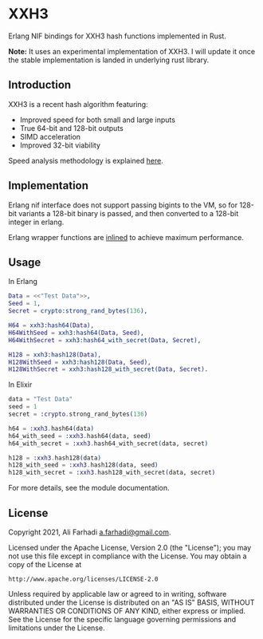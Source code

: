 # XXH3

Erlang NIF bindings for XXH3 hash functions implemented in Rust.

**Note:** It uses an experimental implementation of XXH3. I will update
it once the stable implementation is landed in underlying rust library.

## Introduction

XXH3 is a recent hash algorithm featuring:
  - Improved speed for both small and large inputs
  - True 64-bit and 128-bit outputs
  - SIMD acceleration
  - Improved 32-bit viability

Speed analysis methodology is explained [here](https://fastcompression.blogspot.com/2019/03/presenting-xxh3.html).

## Implementation

Erlang nif interface does not support passing bigints to the VM, so for 128-bit variants
a 128-bit binary is passed, and then converted to a 128-bit integer in erlang.

Erlang wrapper functions are [inlined](https://erlang.org/doc/man/compile.html#inlining) to
achieve maximum performance.

## Usage

In Erlang

```erlang
Data = <<"Test Data">>,
Seed = 1,
Secret = crypto:strong_rand_bytes(136),

H64 = xxh3:hash64(Data),
H64WithSeed = xxh3:hash64(Data, Seed),
H64WithSecret = xxh3:hash64_with_secret(Data, Secret),

H128 = xxh3:hash128(Data),
H128WithSeed = xxh3:hash128(Data, Seed),
H128WithSecret = xxh3:hash128_with_secret(Data, Secret).
```

In Elixir

```elixir
data = "Test Data"
seed = 1
secret = :crypto.strong_rand_bytes(136)

h64 = :xxh3.hash64(data)
h64_with_seed = :xxh3.hash64(data, seed)
h64_with_secret = :xxh3.hash64_with_secret(data, secret)

h128 = :xxh3.hash128(data)
h128_with_seed = :xxh3.hash128(data, seed)
h128_with_secret = :xxh3.hash128_with_secret(data, secret)
```

For more details, see the module documentation.

## License

Copyright 2021, Ali Farhadi <a.farhadi@gmail.com>.

Licensed under the Apache License, Version 2.0 (the "License");
you may not use this file except in compliance with the License.
You may obtain a copy of the License at

    http://www.apache.org/licenses/LICENSE-2.0

Unless required by applicable law or agreed to in writing, software
distributed under the License is distributed on an "AS IS" BASIS,
WITHOUT WARRANTIES OR CONDITIONS OF ANY KIND, either express or implied.
See the License for the specific language governing permissions and
limitations under the License.
